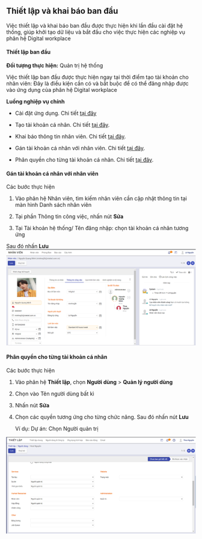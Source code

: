 ## Thiết lập và khai báo ban đầu

Việc thiết lập và khai báo ban đầu được thực hiện khi lần đầu cài đặt hệ thống, giúp khởi tạo dữ liệu và bắt đầu cho việc thực hiện các nghiệp vụ phân hệ Digital workplace

#### Thiết lập ban đầu

**Đối tượng thực hiện:** Quản trị hệ thống

Việc thiết lập ban đầu được thực hiện ngay tại thời điểm tạo tài khoản cho nhân viên: Đây là điều kiện cần có và bắt buộc để có thể đăng nhập được vào ứng dụng của phân hệ Digital workplace

**Luồng nghiệp vụ chính**

* Cài đặt ứng dụng. Chi tiết <u>[tại đây](../../saas/saas/#ang-ky-va-cai-at-cac-ung-dung)</u>

* Tạo tài khoản cá nhân. Chi tiết <u>[tại đây](../../hrm/employee/#tao-tai-khoan)</u>.

* Khai báo thông tin nhân viên. Chi tiết <u>[tại đây](../../hrm/employee/#them-moi-ho-so-nhan-vien)</u>.

* Gán tài khoản cá nhân với nhân viên. Chi tiết <u>[tại đây](#gan-tai-khoan-ca-nhan-voi-nhan-vien)</u>.

* Phân quyền cho từng tài khoản cá nhân. Chi tiết <u>[tại đây](#phan-quyen-cho-tung-tai-khoan-ca-nhan)</u>.

#### Gán tài khoản cá nhân với nhân viên

Các bước thực hiện

1. Vào phân hệ Nhân viên, tìm kiếm nhân viên cần cập nhật thông tin tại màn hình Danh sách nhân viên

2. Tại phần Thông tin công việc, nhấn nút **Sửa**

3. Tại Tài khoản hệ thống/ Tên đăng nhập: chọn tài khoản cá nhân tương ứng

Sau đó nhấn **Lưu**
![](picture/PIC_DW_Mobile_gan_nhan_vien1.png)

#### Phân quyền cho từng tài khoản cá nhân

Các bước thực hiện

1. Vào phân hệ **Thiết lập**, chọn **Người dùng** > **Quản lý người dùng**

2. Chọn vào Tên người dùng bất kì

3. Nhấn nút **Sửa** 

4. Chọn các quyền tương ứng cho từng chức năng. Sau đó nhấn nút **Lưu**

    Ví dụ: Dự án: Chọn Người quản trị

![](picture/PIC_DW_Thietlap.png)




